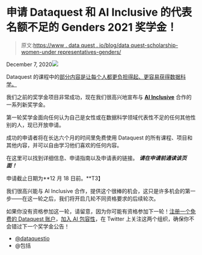 # 申请 Dataquest 和 AI Inclusive 的代表名额不足的 Genders 2021 奖学金！

> 原文:[https://www . data quest . io/blog/data quest-scholarship-women-under representatives-genders/](https://www.dataquest.io/blog/dataquest-scholarship-women-underrepresented-genders/)

December 7, 2020![](../Images/c54d16b8893471e8eac73209b36f0b29.png)

Dataquest 的课程中的[部分内容是让每个人都更负担得起、更容易获得数据科学。](https://www.dataquest.io/blog/diversity-online-education/)

我们之前的奖学金项目非常成功，现在我们很高兴地宣布与 [**AI Inclusive**](https://www.ai-inclusive.org/) 合作的一系列新奖学金。

第一轮奖学金面向任何认为自己是女性或在数据科学领域代表性不足的任何其他性别的人，现已开放申请。

成功的申请者将在长达六个月的时间里免费使用 Dataquest 的所有课程、项目和其他内容，并可以自由学习他们喜欢的任何内容。

在这里可以找到详细信息、申请指南以及申请表的链接。 ***请在申请前通读该页面！***

申请截止日期为**12 月 18 日前。**T3】

我们很高兴能与 AI Inclusive 合作，提供这个很棒的机会，这只是许多机会的第一步——在这一轮之后，我们将开启几轮不同资格要求的后续轮次。

如果你没有资格参加这一轮，请留意，因为你可能有资格参加下一轮！[注册一个免费的 Dataquest 账户](https://app.dataquest.io/signup)，[加入 AI 包容性](https://www.ai-inclusive.org/)，在 Twitter 上关注这两个组织，确保你不会错过下一个奖学金公告！

*   [@dataquestio](https://twitter.com/dataquestio)
*   @包括